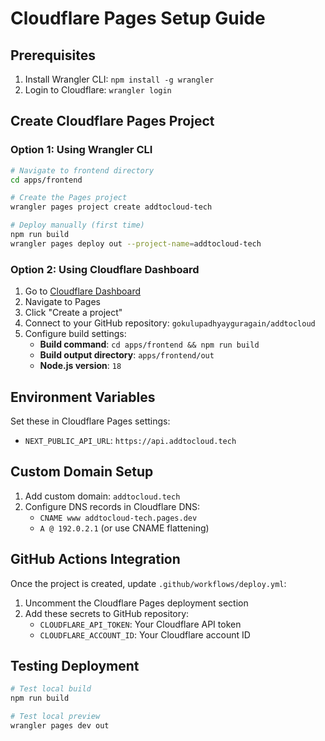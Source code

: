 # Cloudflare Pages Setup Guide

## Prerequisites
1. Install Wrangler CLI: `npm install -g wrangler`
2. Login to Cloudflare: `wrangler login`

## Create Cloudflare Pages Project

### Option 1: Using Wrangler CLI
```bash
# Navigate to frontend directory
cd apps/frontend

# Create the Pages project
wrangler pages project create addtocloud-tech

# Deploy manually (first time)
npm run build
wrangler pages deploy out --project-name=addtocloud-tech
```

### Option 2: Using Cloudflare Dashboard
1. Go to [Cloudflare Dashboard](https://dash.cloudflare.com)
2. Navigate to Pages
3. Click "Create a project"
4. Connect to your GitHub repository: `gokulupadhyayguragain/addtocloud`
5. Configure build settings:
   - **Build command**: `cd apps/frontend && npm run build`
   - **Build output directory**: `apps/frontend/out`
   - **Node.js version**: `18`

## Environment Variables
Set these in Cloudflare Pages settings:
- `NEXT_PUBLIC_API_URL`: `https://api.addtocloud.tech`

## Custom Domain Setup
1. Add custom domain: `addtocloud.tech`
2. Configure DNS records in Cloudflare DNS:
   - `CNAME www addtocloud-tech.pages.dev`
   - `A @ 192.0.2.1` (or use CNAME flattening)

## GitHub Actions Integration
Once the project is created, update `.github/workflows/deploy.yml`:
1. Uncomment the Cloudflare Pages deployment section
2. Add these secrets to GitHub repository:
   - `CLOUDFLARE_API_TOKEN`: Your Cloudflare API token
   - `CLOUDFLARE_ACCOUNT_ID`: Your Cloudflare account ID

## Testing Deployment
```bash
# Test local build
npm run build

# Test local preview
wrangler pages dev out
```
